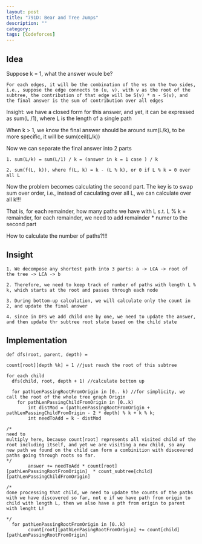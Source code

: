 ```yaml
---
layout: post
title: "791D: Bear and Tree Jumps"
description: ""
category: 
tags: [Codeforces]
---
```



Idea
------------
Suppose k = 1, what the answer woule be?

```
For each edges, it will be the combination of the vs on the two sides, i.e., suppose the edge connects to (u, v), with v as the root of the subtree, the contribution of that edge will be S(v) * n - S(v), and the final answer is the sum of contribution over all edges
```
Insight: we have a closed form for this answer, and yet, it can be expressed as sum(L /1), where L is the length of a single path 

When k > 1, we know the final answer should be around sum(L/k), to be more specific, it will be sum(ceil(L/k))

Now we can separate the final answer into 2 parts

```
1. sum(L/k) = sum(L/1) / k = (answer in k = 1 case ) / k

2. sum(f(L, k)), where f(L, k) = k - (L % k), or 0 if L % k = 0 over all L

```

Now the problem becomes calculating the second part. The key is to swap sum over order, i.e., instead of caculating over all L, we can calculate over all k!!! 

That is, for each remainder, how many paths we have with L s.t. L % k = remainder, for each remainder, we need to add remainder * numer to the second part

How to calculate the number of paths?!!!

Insight
-----------
```
1. We decompose any shortest path into 3 parts: a -> LCA -> root of the tree -> LCA -> b

2. Therefore, we need to keep track of number of paths with length L % k, which starts at the root and passes through each node

3. During bottom-up calculation, we will calculate only the count in 2, and update the final answer 

4. since in DFS we add child one by one, we need to update the answer, and then update thr subtree root state based on the child state

```



Implementation
---------------

```
def dfs(root, parent, depth) =

count[root][depth %k] = 1 //just reach the root of this subtree

for each child
  dfs(child, root, depth + 1) //calculate bottom up

  for pathLenPassingRootFromOrigin in [0.. k) //for simplicity, we call the root of the whole tree graph Origin
    for pathLenPassingChildFromOrigin in [0..k)
        int distMod = (pathLenPassingRootFromOrigin + pathLenPassingChildFromOrigin - 2 * depth) % k + k % k;
        int needToAdd = k - distMod

/*
need to
multiply here, because count[root] represents all visited child of the root including itself, and yet we are visiting a new child, so any
new path we found on the child can form a combinition with discovered paths going through roots so far.
*/
        answer += needToAdd * count[root][pathLenPassingRootFromOrigin]  * count_subtree[child][pathLenPassingChildFromOrigin]

/*
done processing that child, we need to update the counts of the paths with we have discovered so far, not e if we have path from origin to
child with length L, then we also have a pth from origin to parent with lenght L!

*/
  for pathLenPassingRootFromOrigin in [0..k)
        count[root][pathLenPasingRootFromOrigin] += count[child][pathLenPassingRootFromOrigin]
    
```
